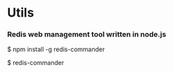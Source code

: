 # Utils

### Redis web management tool written in node.js ###
$ npm install -g redis-commander

$ redis-commander

